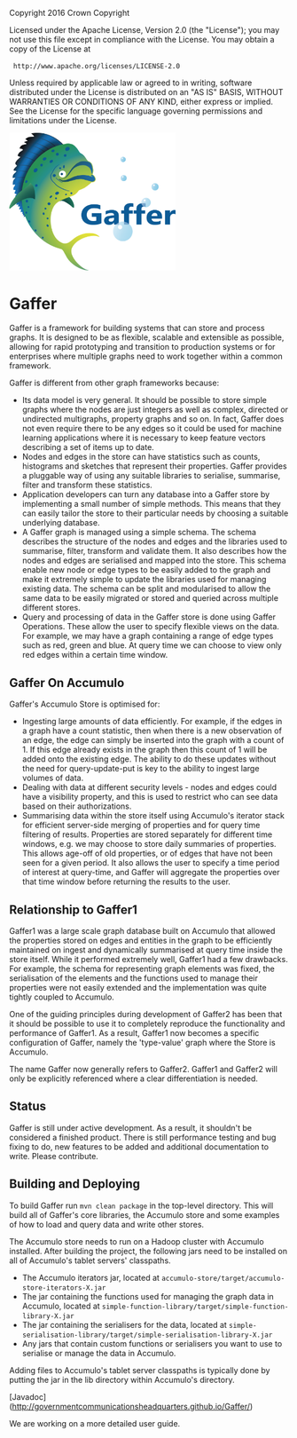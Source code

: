   Copyright 2016 Crown Copyright

  Licensed under the Apache License, Version 2.0 (the "License");
  you may not use this file except in compliance with the License.
  You may obtain a copy of the License at

     http://www.apache.org/licenses/LICENSE-2.0

  Unless required by applicable law or agreed to in writing, software
  distributed under the License is distributed on an "AS IS" BASIS,
  WITHOUT WARRANTIES OR CONDITIONS OF ANY KIND, either express or implied.
  See the License for the specific language governing permissions and
  limitations under the License.

<img src="logos/logoWithText.png" width="300">

Gaffer
======

Gaffer is a framework for building systems that can store and process graphs. It is designed to be as flexible, scalable and extensible as possible,
allowing for rapid prototyping and transition to production systems or for enterprises where multiple graphs need to work together within a common framework.

Gaffer is different from other graph frameworks because:

 - Its data model is very general. It should be possible to store simple graphs where the nodes are just integers as well as complex, directed or undirected multigraphs,
 property graphs and so on. In fact, Gaffer does not even require there to be any edges so it could be used for machine learning applications where it is necessary to
 keep feature vectors describing a set of items up to date.
 - Nodes and edges in the store can have statistics such as counts, histograms and sketches that represent their properties.
Gaffer provides a pluggable way of using any suitable libraries to serialise, summarise, filter and transform these statistics.
 - Application developers can turn any database into a Gaffer store by implementing a small number of simple methods. This means that they can easily tailor the store to their particular needs by choosing a suitable underlying database.
 - A Gaffer graph is managed using a simple schema. The schema describes the structure of the nodes and edges and the libraries used to summarise, filter,
 transform and validate them. It also describes how the nodes and edges are serialised and mapped into the store. This schema enable new node or edge types to be
 easily added to the graph and make it extremely simple to update the libraries used for managing existing data. The schema can be split and modularised to allow the same data
 to be easily migrated or stored and queried across multiple different stores.
 - Query and processing of data in the Gaffer store is done using Gaffer Operations. These allow the user to specify flexible views on the data. For example, we may
 have a graph containing a range of edge types such as red, green and blue. At query time we can choose to view only red edges within a certain time window.

Gaffer On Accumulo
------------------

Gaffer's Accumulo Store is optimised for:

 - Ingesting large amounts of data efficiently. For example, if the edges in a graph have a count statistic, then when there is a new
observation of an edge, the edge can simply be inserted into the graph with a count of 1. If this
edge already exists in the graph then this count of 1 will be added onto the existing edge. The ability to
do these updates without the need for query-update-put is key to the ability to ingest large volumes
of data.
 - Dealing with data at different security levels - nodes and edges could have a visibility property, and this is used to restrict who can
see data based on their authorizations.
 - Summarising data within the store itself using Accumulo's iterator stack for efficient server-side merging of properties and for query time filtering of results.
Properties are stored separately
for different time windows, e.g. we may choose to store daily summaries of properties. This allows age-off
of old properties, or of edges that have not been seen for a given period. It also allows the user
to specify a time period of interest at query-time, and Gaffer will aggregate the properties over
that time window before returning the results to the user.

Relationship to Gaffer1
-----------------------

Gaffer1 was a large scale graph database built on Accumulo that allowed the properties stored on edges and entities in the graph to be efficiently maintained on ingest
and dynamically summarised at query time inside the store itself. While it performed extremely well, Gaffer1 had a few drawbacks. For example, the schema for
representing graph elements was fixed, the serialisation of the elements and the functions used to manage their properties were not easily extended and the implementation
was quite tightly coupled to Accumulo.

One of the guiding principles during development of Gaffer2 has been that it should be possible to use it to completely reproduce the functionality and performance of Gaffer1.
As a result, Gaffer1 now becomes a specific configuration of Gaffer, namely the 'type-value' graph where the Store is Accumulo.

The name Gaffer now generally refers to Gaffer2. Gaffer1 and Gaffer2 will only be explicitly referenced where a clear differentiation is needed.

Status
------

Gaffer is still under active development. As a result, it shouldn't be considered a finished product. There is still performance testing and bug fixing to do, new features
to be added and additional documentation to write. Please contribute.

Building and Deploying
----------------------

To build Gaffer run `mvn clean package` in the top-level directory. This will build all of Gaffer's core libraries, the Accumulo store and some examples of how to load and query data and write other stores.

The Accumulo store needs to run on a Hadoop cluster with Accumulo installed. After building the project, the following jars need to be installed on all of Accumulo's tablet servers' classpaths.

 - The Accumulo iterators jar, located at `accumulo-store/target/accumulo-store-iterators-X.jar`
 - The jar containing the functions used for managing the graph data in Accumulo, located at `simple-function-library/target/simple-function-library-X.jar`
 - The jar containing the serialisers for the data, located at `simple-serialisation-library/target/simple-serialisation-library-X.jar`
 - Any jars that contain custom functions or serialisers you want to use to serialise or manage the data in Accumulo.

Adding files to Accumulo's tablet server classpaths is typically done by putting the jar in the lib directory within Accumulo's directory.

[Javadoc] (http://governmentcommunicationsheadquarters.github.io/Gaffer/)

We are working on a more detailed user guide.
